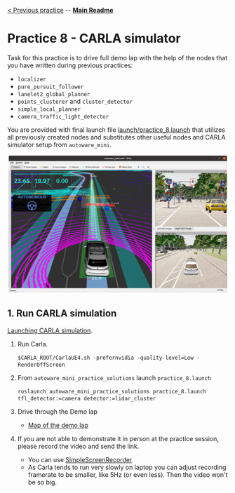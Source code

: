 [< Previous practice](../practice_7) -- [**Main Readme**](../README.md)

# Practice 8 - CARLA simulator

Task for this practice is to drive full demo lap with the help of the nodes that you have written during previous practices:
* `localizer`
* `pure_pursuit_follower`
* `lanelet2_global_planner`
* `points_clusterer` and `cluster_detector`
* `simple_local_planner`
* `camera_traffic_light_detector`

You are provided with final launch file [launch/practice_8.launch](https://owncloud.ut.ee/owncloud/s/MPgPQTKjLQDXgnr) that utilizes all previously created nodes and substitutes other useful nodes and CARLA simulator setup from `autoware_mini`. 

![rviz_carla](images/rviz_carla.png)

## 1. Run CARLA simulation

[Launching CARLA simulation](https://gitlab.cs.ut.ee/autonomous-driving-lab/autoware_mini#launch-instructions).

1. Run Carla. 
    ```
    $CARLA_ROOT/CarlaUE4.sh -prefernvidia -quality-level=Low -RenderOffScreen
    ```
2. From `autoware_mini_practice_solutions` launch `practice_8.launch`
    ```
    roslaunch autoware_mini_practice_solutions practice_8.launch tfl_detector:=camera detector:=lidar_cluster
    ```
3. Drive through the Demo lap
    - [Map of the demo lap](https://adl.cs.ut.ee/lab/demo-track)

4. If you are not able to demonstrate it in person at the practice session, please record the video and send the link.
    - You can use [SimpleScreenRecorder](https://www.geeksforgeeks.org/how-to-install-simplescreenrecorder-ubuntu/)
    - As Carla tends to run very slowly on laptop you can adjust recording framerate to be smaller, like 5Hz (or even less). Then the video won't be so big.